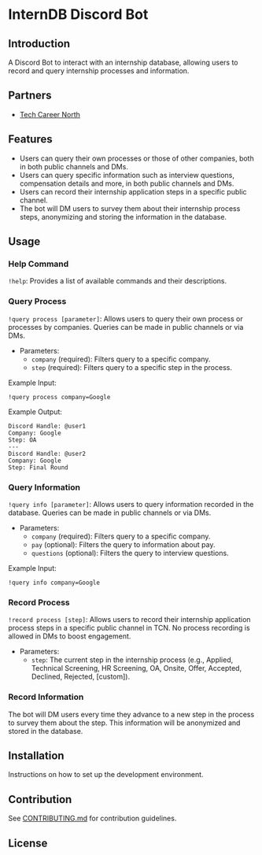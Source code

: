 # InternDB Discord Bot

## Introduction

A Discord Bot to interact with an internship database, allowing users to record and query internship processes and information.

## Partners

- [Tech Career North](https://techcareerchange.vercel.app/)

## Features

- Users can query their own processes or those of other companies, both in both public channels and DMs.
- Users can query specific information such as interview questions, compensation details and more, in both public channels and DMs.
- Users can record their internship application steps in a specific public channel.
- The bot will DM users to survey them about their internship process steps, anonymizing and storing the information in the database.

## Usage

### Help Command

`!help`: Provides a list of available commands and their descriptions.

### Query Process

`!query process [parameter]`: Allows users to query their own process or processes by companies. Queries can be made in public channels or via DMs.
- Parameters:
    - `company` (required): Filters query to a specific company.
    - `step` (required): Filters query to a specific step in the process.

Example Input:

`!query process company=Google`

Example Output:

```
Discord Handle: @user1
Company: Google
Step: OA
---
Discord Handle: @user2
Company: Google
Step: Final Round
```

### Query Information

`!query info [parameter]`: Allows users to query information recorded in the database. Queries can be made in public channels or via DMs.
- Parameters:
    - `company` (required): Filters query to a specific company.
    - `pay` (optional): Filters the query to information about pay.
    - `questions` (optional): Filters the query to interview questions.

Example Input:

`!query info company=Google`

### Record Process

`!record process [step]`: Allows users to record their internship application process steps in a specific public channel in TCN. No process recording is allowed in DMs to boost engagement.
- Parameters:
    - `step`: The current step in the internship process (e.g., Applied, Technical Screening, HR Screening, OA, Onsite, Offer, Accepted, Declined, Rejected, [custom]).

### Record Information

The bot will DM users every time they advance to a new step in the process to survey them about the step. This information will be anonymized and stored in the database.

## Installation

Instructions on how to set up the development environment.

## Contribution

See [CONTRIBUTING.md](CONTRIBUTING.md) for contribution guidelines.

## License
